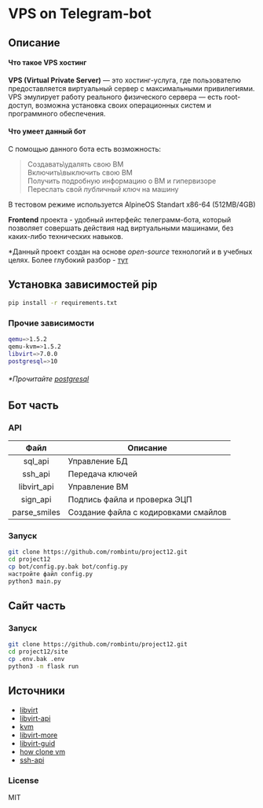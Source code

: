 # VPS on Telegram-bot  

## Описание  
#### Что такое VPS хостинг
**VPS (Virtual Private Server)** — это хостинг-услуга, где пользователю предоставляется виртуальный сервер с максимальными привилегиями. VPS эмулирует работу реального физического сервера — есть root-доступ, возможна установка своих операционных систем и программного обеспечения.  

#### Что умеет данный бот
С помощью данного бота есть возможность:  
> Создавать\удалять свою ВМ  
> Включить\выключить свою ВМ  
> Получить подробную информацию о ВМ и гипервизоре  
> Переслать свой *публичный ключ* на машину  

В тестовом режиме используется AlpineOS Standart x86-64 (512MB/4GB)  

**Frontend** проекта - удобный интерфейс телеграмм-бота, который позволяет совершать действия над виртуальными машинами, без каких-либо технических навыков.

*Данный проект создан на основе *open-source* технологий и в учебных целях. Более глубокий разбор - [тут](https://github.com/rombintu/project12/blob/main/bot/README.md)
## Установка зависимостей pip  
```sh
pip install -r requirements.txt
```  

### Прочие зависимости 
```sh
qemu=>1.5.2
qemu-kvm=>1.5.2
libvirt=>7.0.0
postgresql=>10
```  
###### *Прочитайте [postgresql](https://github.com/rombintu/project12/blob/main/tests/psql_help.md)

## Бот часть  
### API  
| Файл | Описание |
| :----: | -------- |
| sql_api | Управление БД |
| ssh_api | Передача ключей |
| libvirt_api | Управление ВМ |
| sign_api | Подпись файла и проверка ЭЦП
| parse_smiles | Создание файла с кодировками смайлов |

### Запуск  
```sh
git clone https://github.com/rombintu/project12.git
cd project12
cp bot/config.py.bak bot/config.py
настройте файл config.py  
python3 main.py
```

## Сайт часть  
### Запуск  
```sh
git clone https://github.com/rombintu/project12.git
cd project12/site
cp .env.bak .env
python3 -m flask run
```

## Источники  
* [libvirt](https://linuxhint.com/libvirt_python/)  
* [libvirt-api](https://libvirt.org/docs/libvirt-appdev-guide-python/en-US/pdf/Version-1.1-Libvirt_Application_Development_Guide_Using_Python-en-US.pdf)  
* [kvm](https://www.rupython.com/kvm-api-89448.html)  
* [libvirt-more](https://wiki.libvirt.org/page/UbuntuKVMWalkthrough)  
* [libvirt-guid](https://libvirt.org/docs/libvirt-appdev-guide-python/en-US/html/libvirt_application_development_guide_using_python-Connections.html)  
* [how clone vm](https://www.cyberciti.biz/faq/how-to-clone-existing-kvm-virtual-machine-images-on-linux/)    
* [ssh-api](https://habr.com/ru/post/150047/)  
### License
MIT
